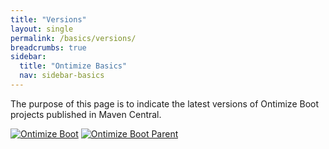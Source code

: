 ```yaml
---
title: "Versions"
layout: single
permalink: /basics/versions/
breadcrumbs: true
sidebar:
  title: "Ontimize Basics"
  nav: sidebar-basics
---
```


The purpose of this page is to indicate the latest versions of Ontimize Boot projects published in Maven Central.

[![Ontimize Boot](https://img.shields.io/maven-central/v/com.ontimize.boot/ontimize-boot-parent?label=Ontimize%20Boot&style=for-the-badge)](https://maven-badges.herokuapp.com/maven-central/com.ontimize.boot/ontimize-boot)
[![Ontimize Boot Parent](https://img.shields.io/maven-central/v/com.ontimize.boot/ontimize-boot-parent?label=Ontimize%20Boot%20Parent&style=for-the-badge)](https://maven-badges.herokuapp.com/maven-central/com.ontimize.boot/ontimize-boot-parent)